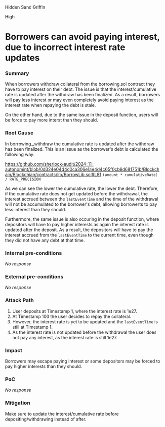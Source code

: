 Hidden Sand Griffin

High

# Borrowers can avoid paying interest, due to incorrect interest rate updates

### Summary

When borrowers withdraw collateral from the borrowing.sol contract they have to pay interest on their debt. The issue is that the interest/cumulative rate is updated after the withdraw has been finalized. As a result, borrowers will pay less interest or may even completely avoid paying interest as the interest rate when repaying the debt is stale.

On the other hand, due to the same issue in the deposit function, users will be force to pay more interst than they should.

### Root Cause

In borrowing._withdraw the cumulative rate is updated after the withdraw has been finalized. This is an issue as the borrower's debt is calculated the following way:

https://github.com/sherlock-audit/2024-11-autonomint/blob/0d324e04d4c0ca306e1ae4d4c65f0cb9d681751b/Blockchain/Blockchian/contracts/lib/BorrowLib.sol#L81
`(amount * cumulativeRate) / RATE_PRECISION`

As we can see the lower the cumulative rate, the lower the debt. Therefore, if the cumulative rate does not get updated before the withdrawal, the interest accrued between the `lastEventTime` and the time of the withdrawal will not be accumulated to the borrower's debt, allowing borrowerts to pay less interest than they should.

Furthermore, the same issue is also occuring in the deposit function, where depositors will have to pay higher interests as again the interest rate is updated after the deposit. As a result, the depositors will have to pay the interest accrued from the `lastEventTime` to the current time, even though they did not have any debt at that time.

### Internal pre-conditions

_No response_

### External pre-conditions

_No response_

### Attack Path

1. User deposits at Timestamp 1, where the interest rate is 1e27.
2. At Timestamp 100 the user decides to repay the collateral.
3. However, the interest rate is yet to be updated and the `lastEventTime` is still at Timestamp 1.
4. As the interest rate is not updated before the withdrawal the user does not pay any interest, as the interest rate is still 1e27.

### Impact

Borrowers may escape paying interest or some depositors may be forced to pay higher interests than they should.

### PoC

_No response_

### Mitigation

Make sure to update the interest/cumulative rate before depositing/withdrawing instead of after.